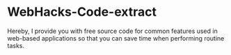 # WebHacks-Code-extract
Hereby, I provide you with free source code for common features used in web-based applications so that you can save time when performing routine tasks.
